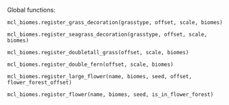 Global functions:

`mcl_biomes.register_grass_decoration(grasstype, offset, scale, biomes)`

`mcl_biomes.register_seagrass_decoration(grasstype, offset, scale, biomes)`

`mcl_biomes.register_doubletall_grass(offset, scale, biomes)`

`mcl_biomes.register_double_fern(offset, scale, biomes)`

`mcl_biomes.register_large_flower(name, biomes, seed, offset, flower_forest_offset)`

`mcl_biomes.register_flower(name, biomes, seed, is_in_flower_forest)`
